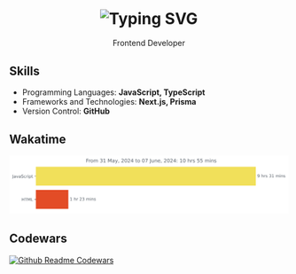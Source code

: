 <h1 align="center" href="https://git.io/typing-svg" ><img src="https://readme-typing-svg.herokuapp.com?font=Fira+Code&size=34&pause=1000&color=FFFFFF&center=true&width=1400&lines=Hello+👋🏻+I'm+Jessy+Hanifiah" alt="Typing SVG" align="center" /></h1>
<p align=center>Frontend Developer</p>

## Skills

- Programming Languages: **JavaScript, TypeScript**
- Frameworks and Technologies: **Next.js, Prisma**
- Version Control: **GitHub**

## Wakatime

<img
  src="https://github.com/jeeehaan/jeeehaan/blob/main/images/stat.svg"
  alt="Wakatime Jeeehaan"
/>

## Codewars

[![Github Readme Codewars](https://codewars-stats-ignacio-cuadra.vercel.app/?username=jeeehaan)](https://github.com/ignacio-cuadra/github-readme-codewars)

